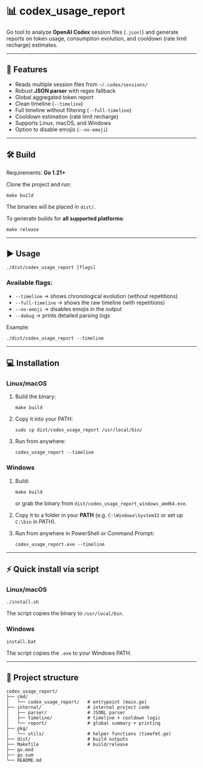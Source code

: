 # 📊 codex_usage_report

Go tool to analyze **OpenAI Codex** session files (`.jsonl`) and generate reports on token usage, consumption evolution, and cooldown (rate limit recharge) estimates.

---

## 🚀 Features

- Reads multiple session files from `~/.codex/sessions/`  
- Robust **JSON parser** with regex fallback  
- Global aggregated token report  
- Clean timeline (`--timeline`)  
- Full timeline without filtering (`--full-timeline`)  
- Cooldown estimation (rate limit recharge)  
- Supports Linux, macOS, and Windows  
- Option to disable emojis (`--no-emoji`)  

---

## 🛠️ Build

Requirements: **Go 1.21+**

Clone the project and run:

    make build

The binaries will be placed in `dist/`.

To generate builds for **all supported platforms**:

    make release

---

## ▶️ Usage

    ./dist/codex_usage_report [flags]

### Available flags:
- `--timeline` → shows chronological evolution (without repetitions)  
- `--full-timeline` → shows the raw timeline (with repetitions)  
- `--no-emoji` → disables emojis in the output  
- `--debug` → prints detailed parsing logs  

Example:

    ./dist/codex_usage_report --timeline

---

## 💻 Installation

### Linux/macOS

1. Build the binary:
   
       make build

2. Copy it into your PATH:
   
       sudo cp dist/codex_usage_report /usr/local/bin/

3. Run from anywhere:
   
       codex_usage_report --timeline

### Windows

1. Build:
   
       make build

   or grab the binary from `dist/codex_usage_report_windows_amd64.exe`.

2. Copy it to a folder in your **PATH** (e.g. `C:\Windows\System32` or set up `C:\bin` in PATH).  

3. Run from anywhere in PowerShell or Command Prompt:
   
       codex_usage_report.exe --timeline

---

## ⚡ Quick install via script

### Linux/macOS

    ./install.sh

The script copies the binary to `/usr/local/bin`.

### Windows

    install.bat

The script copies the `.exe` to your Windows PATH.

---

## 📂 Project structure

    codex_usage_report/
    ├── cmd/
    │   └── codex_usage_report/   # entrypoint (main.go)
    ├── internal/                 # internal project code
    │   ├── parser/               # JSONL parser
    │   ├── timeline/             # timeline + cooldown logic
    │   └── report/               # global summary + printing
    ├── pkg/
    │   └── utils/                # helper functions (timefmt.go)
    ├── dist/                     # build outputs
    ├── Makefile                  # build/release
    ├── go.mod
    ├── go.sum
    └── README.md

